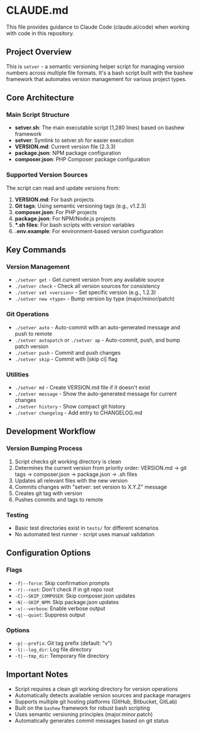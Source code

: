 # CLAUDE.md

This file provides guidance to Claude Code (claude.ai/code) when working with code in this repository.

## Project Overview

This is `setver` - a semantic versioning helper script for managing version numbers across multiple file formats. It's a bash script built with the bashew framework that automates version management for various project types.

## Core Architecture

### Main Script Structure
- **setver.sh**: The main executable script (1,280 lines) based on bashew framework
- **setver**: Symlink to setver.sh for easier execution
- **VERSION.md**: Current version file (2.3.3)
- **package.json**: NPM package configuration
- **composer.json**: PHP Composer package configuration

### Supported Version Sources
The script can read and update versions from:
1. **VERSION.md**: For bash projects
2. **Git tags**: Using semantic versioning tags (e.g., v1.2.3)
3. **composer.json**: For PHP projects
4. **package.json**: For NPM/Node.js projects
5. **\*.sh files**: For bash scripts with version variables
6. **.env.example**: For environment-based version configuration

## Key Commands

### Version Management
- `./setver get` - Get current version from any available source
- `./setver check` - Check all version sources for consistency
- `./setver set <version>` - Set specific version (e.g., 1.2.3)
- `./setver new <type>` - Bump version by type (major/minor/patch)

### Git Operations
- `./setver auto` - Auto-commit with an auto-generated message and push to remote
- `./setver autopatch` or `./setver ap` - Auto-commit, push, and bump patch version
- `./setver push` - Commit and push changes
- `./setver skip` - Commit with [skip ci] flag

### Utilities
- `./setver md` - Create VERSION.md file if it doesn't exist
- `./setver message` - Show the auto-generated message for current changes
- `./setver history` - Show compact git history
- `./setver changelog` - Add entry to CHANGELOG.md

## Development Workflow

### Version Bumping Process
1. Script checks git working directory is clean
2. Determines the current version from priority order: VERSION.md → git tags → composer.json → package.json → .sh files
3. Updates all relevant files with the new version
4. Commits changes with "setver: set version to X.Y.Z" message
5. Creates git tag with version
6. Pushes commits and tags to remote

### Testing
- Basic test directories exist in `tests/` for different scenarios
- No automated test runner - script uses manual validation

## Configuration Options

### Flags
- `-f|--force`: Skip confirmation prompts
- `-r|--root`: Don't check if in git repo root
- `-C|--SKIP_COMPOSER`: Skip composer.json updates
- `-N|--SKIP_NPM`: Skip package.json updates
- `-v|--verbose`: Enable verbose output
- `-q|--quiet`: Suppress output

### Options
- `-p|--prefix`: Git tag prefix (default: "v")
- `-l|--log_dir`: Log file directory
- `-t|--tmp_dir`: Temporary file directory

## Important Notes

- Script requires a clean git working directory for version operations
- Automatically detects available version sources and package managers
- Supports multiple git hosting platforms (GitHub, Bitbucket, GitLab)
- Built on the `bashew` framework for robust bash scripting
- Uses semantic versioning principles (major.minor.patch)
- Automatically generates commit messages based on git status